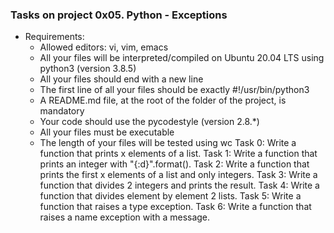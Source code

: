 ### Tasks on project 0x05. Python - Exceptions
- Requirements:
	- Allowed editors: vi, vim, emacs
	- All your files will be interpreted/compiled on Ubuntu 20.04 LTS using python3 (version 3.8.5)
	- All your files should end with a new line
	- The first line of all your files should be exactly #!/usr/bin/python3
	- A README.md file, at the root of the folder of the project, is mandatory
	- Your code should use the pycodestyle (version 2.8.\*)
	- All your files must be executable
	- The length of your files will be tested using wc
Task 0: Write a function that prints x elements of a list.
Task 1: Write a function that prints an integer with "{:d}".format().
Task 2: Write a function that prints the first x elements of a list and only integers.
Task 3: Write a function that divides 2 integers and prints the result.
Task 4: Write a function that divides element by element 2 lists.
Task 5: Write a function that raises a type exception.
Task 6: Write a function that raises a name exception with a message.
